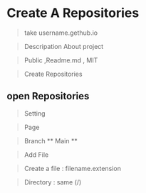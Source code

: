 # Create A Repositories

> take username.gethub.io

> Descripation About project

 >Public ,Readme.md , MIT

 > Create Repositories

## open Repositories

> Setting

> Page

> Branch ** Main **

> Add File

> Create a file : filename.extension

 >Directory : same (/)
> 
